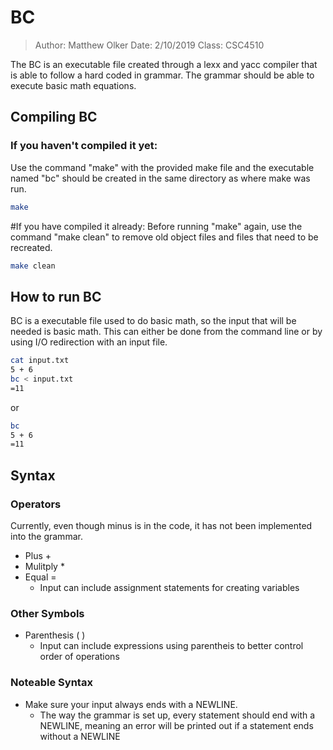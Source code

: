 # BC
> Author: Matthew Olker
> Date: 2/10/2019 
> Class: CSC4510
>
The BC is an executable file created through a lexx and yacc compiler that is able to follow a hard coded in grammar. The grammar should be able to execute basic math equations. 

## Compiling BC
### If you haven't compiled it yet:
Use the command "make" with the provided make file and the executable named "bc" should be created in the same directory as where make was run.
```bash
make
```

#If you have compiled it already:
Before running "make" again, use the command "make clean" to remove old object files and files that need to be recreated. 
```bash
make clean
```

## How to run BC
BC is a executable file used to do basic math, so the input that will be needed is basic math. This can either be done from the command line or by using I/O redirection with an input file. 
```bash
cat input.txt
5 + 6
bc < input.txt
=11
```
or 
```bash
bc
5 + 6
=11
```

## Syntax
### Operators
Currently, even though minus is in the code, it has not been implemented into the grammar. 
* Plus +
* Mulitply * 
* Equal =
	* Input can include assignment statements for creating variables

### Other Symbols 
* Parenthesis ( )
	* Input can include expressions using parentheis to better control order of operations

### Noteable Syntax
* Make sure your input always ends with a NEWLINE.
	* The way the grammar is set up, every statement should end with a NEWLINE, meaning an error will be printed out if a statement ends without a NEWLINE